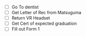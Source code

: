 - [ ] Go To dentist 
- [ ] Get Letter of Rec from Matsuguma 
- [ ] Return VR Headset 
- [ ] Get Cert of expected graduation 
- [ ] Fill out Form 1